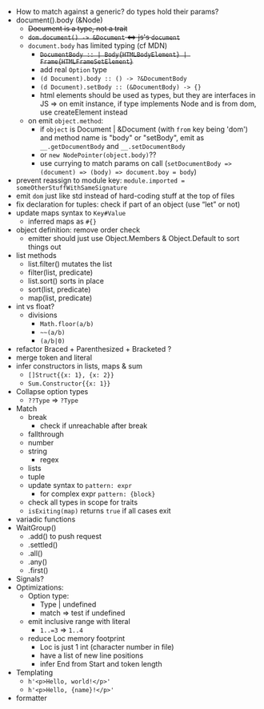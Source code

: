 - How to match against a generic? do types hold their params?
- document().body (&Node)
  - ~~Document is a type, not a trait~~
  - ~~`dom.document() -> &Document` <=> js's `document`~~
  - `document.body` has limited typing (cf MDN)
    - ~~`DocumentBody :: | Body{HTMLBodyElement} | Frame{HTMLFrameSetElement}`~~
    - add real `Option` type
    - `(d Document).body :: () -> ?&DocumentBody`
    - `(d Document).setBody :: (&DocumentBody) -> {}`
    - html elements should be used as types, but they are interfaces in JS => on emit instance, if type implements Node and is from dom, use createElement instead
  - on emit `object.method`:
    - if `object` is Document | &Document (with `from` key being 'dom') and method name is "body" or "setBody", emit as `__.getDocumentBody` and `__.setDocumentBody`
    - or `new NodePointer(object.body)`??
    - use currying to match params on call (`setDocumentBody => (document) => (body) => document.boy = body`)
- prevent reassign to module key: `module.imported = someOtherStuffWithSameSignature`
- emit `dom` just like std instead of hard-coding stuff at the top of files
- fix declaration for tuples: check if part of an object (use “let” or not)
- update maps syntax to `Key#Value`
  - inferred maps as `#{}`
- object definition: remove order check
  - emitter should just use Object.Members & Object.Default to sort things out
- list methods
  - list.filter() mutates the list
  - filter(list, predicate)
  - list.sort() sorts in place
  - sort(list, predicate)
  - map(list, predicate)
- int vs float?
  - divisions
    - `Math.floor(a/b)`
    - `~~(a/b)`
    - `(a/b|0)`
- refactor Braced + Parenthesized + Bracketed ?
- merge token and literal
- infer constructors in lists, maps & sum
  - `[]Struct{{x: 1}, {x: 2}}`
  - `Sum.Constructor{{x: 1}}`
- Collapse option types
  - `??Type` => `?Type`
- Match
  - break
    - check if unreachable after break
  - fallthrough
  - number
  - string
    - regex
  - lists
  - tuple
  - update syntax to `pattern: expr`
    - for complex expr `pattern: {block}`
  - check all types in scope for traits
  - `isExiting(map)` returns `true` if all cases exit
- variadic functions
- WaitGroup()
  - .add() to push request
  - .settled()
  - .all()
  - .any()
  - .first()
- Signals?
- Optimizations:
  - Option type:
    - Type | undefined
    - match => test if undefined
  - emit inclusive range with literal
    - `1..=3` => `1..4`
  - reduce Loc memory footprint
    - Loc is just 1 int (character number in file)
    - have a list of new line positions
    - infer End from Start and token length
- Templating
  - `h'<p>Hello, world!</p>'`
  - `h'<p>Hello, {name}!</p>'`
- formatter
